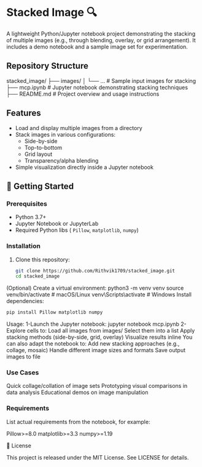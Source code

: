 # Stacked Image 🔍

A lightweight Python/Jupyter notebook project demonstrating the stacking of multiple images (e.g., through blending, overlay, or grid arrangement). It includes a demo notebook and a sample image set for experimentation.

##  Repository Structure

stacked_image/
├── images/
│ └── ... # Sample input images for stacking
├── mcp.ipynb # Jupyter notebook demonstrating stacking techniques
├── README.md # Project overview and usage instructions


##  Features

- Load and display multiple images from a directory
- Stack images in various configurations:
  - Side-by-side
  - Top-to-bottom
  - Grid layout
  - Transparency/alpha blending
- Simple visualization directly inside a Jupyter notebook

## 🚀 Getting Started

### Prerequisites

- Python 3.7+
- Jupyter Notebook or JupyterLab
- Required Python libs ( `Pillow`, `matplotlib`, `numpy`)

### Installation

1. Clone this repository:
   ```bash
   git clone https://github.com/Rithvik1709/stacked_image.git
   cd stacked_image
(Optional) Create a virtual environment:
python3 -m venv venv
source venv/bin/activate   # macOS/Linux
venv\Scripts\activate      # Windows
Install dependencies:
 ```bash
pip install Pillow matplotlib numpy
```
Usage:
1-Launch the Jupyter notebook:
jupyter notebook mcp.ipynb
2-Explore cells to:
Load all images from images/
Select them into a list
Apply stacking methods (side-by-side, grid, overlay)
Visualize results inline
You can also adapt the notebook to:
Add new stacking approaches (e.g., collage, mosaic)
Handle different image sizes and formats
Save output images to file

### Use Cases

Quick collage/collation of image sets
Prototyping visual comparisons in data analysis
Educational demos on image manipulation
### Requirements

List actual requirements from the notebook, for example:

Pillow>=8.0
matplotlib>=3.3
numpy>=1.19

📄 License

This project is released under the MIT License. See LICENSE for details.

